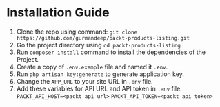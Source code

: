 # Installation Guide

 1. Clone the repo using command:
 `git clone https://github.com/gurmandeep/packt-products-listing.git`
 2. Go the project directory using `cd packt-products-listing`
 3. Run `composer install` command to install the dependencies of the Project.
 4. Create a copy of `.env.example` file and named it `.env`.
 5. Run `php artisan key:generate` to generate application key.
 6. Change the `APP_URL` to your site URL in `.env` file.
 7. Add these variables for API URL and API token in `.env` file:
`PACKT_API_HOST=<packt api url>`
`PACKT_API_TOKEN=<packt api token>`
